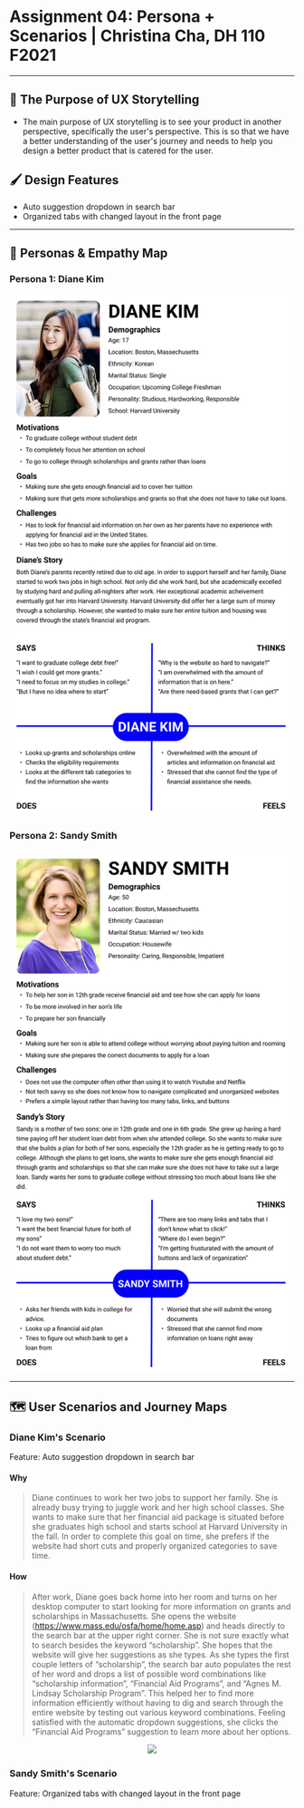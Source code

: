 # Assignment 04: Persona + Scenarios | Christina Cha, DH 110 F2021 

---
## 📖 The Purpose of UX Storytelling
- The main purpose of UX storytelling is to see your product in another perspective, specifically the user's perspective. This is so that we have a better understanding of the user's journey and needs to help you design a better product that is catered for the user.

## 🖌️ Design Features
- Auto suggestion dropdown in search bar
- Organized tabs with changed layout in the front page

---
## 👤 Personas & Empathy Map
### **Persona 1: Diane Kim**
<p align="center">
  <img src="./Diane Kim.png">
</p>

### **Persona 2: Sandy Smith**
<p align="center">
  <img src="./Sandy Smith.png">
</p>

---
## 🗺 User Scenarios and Journey Maps
### Diane Kim's Scenario

Feature: Auto suggestion dropdown in search bar
#### Why
> Diane continues to work her two jobs to support her family. She is already busy trying to juggle work and her high school classes. She wants to make sure that her financial aid package is situated before she graduates high school and starts school at Harvard University in the fall. In order to complete this goal on time, she prefers if the website had short cuts and properly organized categories to save time. 

#### How 
> After work, Diane goes back home into her room and turns on her desktop computer to start looking for more information on grants and scholarships in Massachusetts. She opens the website (https://www.mass.edu/osfa/home/home.asp) and heads directly to the search bar at the upper right corner. She is not sure exactly what to search besides the keyword “scholarship”. She hopes that the website will give her suggestions as she types. As she types the first couple letters of “scholarship”, the search bar auto populates the rest of her word and drops a list of possible word combinations like “scholarship information”, “Financial Aid Programs”, and “Agnes M. Lindsay Scholarship Program”. This helped her to find more information efficiently without having to dig and search through the entire website by testing out various keyword combinations. Feeling satisfied with the automatic dropdown suggestions, she clicks the “Financial Aid Programs” suggestion to learn more about her options.


<p align="center">
  <img src="./DIANE’S JOURNEY MAP.png">
</p>

### Sandy Smith's Scenario

Feature: Organized tabs with changed layout in the front page

